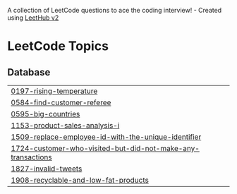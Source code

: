 A collection of LeetCode questions to ace the coding interview! - Created using [LeetHub v2](https://github.com/arunbhardwaj/LeetHub-2.0)
<!---LeetCode Topics Start-->
# LeetCode Topics
## Database
|  |
| ------- |
| [0197-rising-temperature](https://github.com/tsj2003/SQL-LEETCODE-50-/tree/master/0197-rising-temperature) |
| [0584-find-customer-referee](https://github.com/tsj2003/SQL-LEETCODE-50-/tree/master/0584-find-customer-referee) |
| [0595-big-countries](https://github.com/tsj2003/SQL-LEETCODE-50-/tree/master/0595-big-countries) |
| [1153-product-sales-analysis-i](https://github.com/tsj2003/SQL-LEETCODE-50-/tree/master/1153-product-sales-analysis-i) |
| [1509-replace-employee-id-with-the-unique-identifier](https://github.com/tsj2003/SQL-LEETCODE-50-/tree/master/1509-replace-employee-id-with-the-unique-identifier) |
| [1724-customer-who-visited-but-did-not-make-any-transactions](https://github.com/tsj2003/SQL-LEETCODE-50-/tree/master/1724-customer-who-visited-but-did-not-make-any-transactions) |
| [1827-invalid-tweets](https://github.com/tsj2003/SQL-LEETCODE-50-/tree/master/1827-invalid-tweets) |
| [1908-recyclable-and-low-fat-products](https://github.com/tsj2003/SQL-LEETCODE-50-/tree/master/1908-recyclable-and-low-fat-products) |
<!---LeetCode Topics End-->